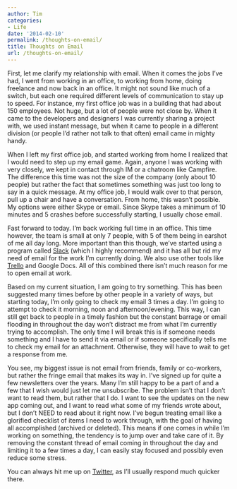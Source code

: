 ```yaml
---
author: Tim
categories:
- Life
date: '2014-02-10'
permalink: /thoughts-on-email/
title: Thoughts on Email
url: /thoughts-on-email/
---
```


First, let me clarify my relationship with email. When it comes the jobs I’ve had, I went from working in an office, to working from home, doing freelance and now back in an office. It might not sound like much of a switch, but each one required different levels of communication to stay up to speed. For instance, my first office job was in a building that had about 150 employees. Not huge, but a lot of people were not close by. When it came to the developers and designers I was currently sharing a project with, we used instant message, but when it came to people in a different division (or people I’d rather not talk to that often) email came in mighty handy.

<!--more-->

When I left my first office job, and started working from home I realized that I would need to step up my email game. Again, anyone I was working with very closely, we kept in contact through IM or a chatroom like Campfire. The difference this time was not the size of the company (only about 10 people) but rather the fact that sometimes something was just too long to say in a quick message. At my office job, I would walk over to that person, pull up a chair and have a conversation. From home, this wasn’t possible. My options were either Skype or email. Since Skype takes a minimum of 10 minutes and 5 crashes before successfully starting, I usually chose email.

Fast forward to today. I’m back working full time in an office. This time however, the team is small at only 7 people, with 5 of them being in earshot of me all day long. More important than this though, we’ve started using a program called [Slack][1] (which I highly recommend) and it has all but rid my need of email for the work I’m currently doing. We also use other tools like [Trello][2] and Google Docs. All of this combined there isn’t much reason for me to open email at work.

Based on my current situation, I am going to try something. This has been suggested many times before by other people in a variety of ways, but starting today, I’m only going to check my email 3 times a day. I’m going to attempt to check it morning, noon and afternoon/evening. This way, I can still get back to people in a timely fashion but the constant barrage or email flooding in throughout the day won’t distract me from what I’m currently trying to accomplish. The only time I will break this is if someone needs something and I have to send it via email or if someone specifically tells me to check my email for an attachment. Otherwise, they will have to wait to get a response from me. 

You see, my biggest issue is not email from friends, family or co-workers, but rather the fringe email that makes its way in. I’ve signed up for quite a few newsletters over the years. Many I’m still happy to be a part of and a few that I wish would just let me unsubscribe. The problem isn’t that I don’t want to read them, but rather that I do. I want to see the updates on the new app coming out, and I want to read what some of my friends wrote about, but I don’t NEED to read about it right now. I’ve begun treating email like a glorified checklist of items I need to work through, with the goal of having all accomplished (archived or deleted). This means if one comes in while I’m working on something, the tendency is to jump over and take care of it. By removing the constant thread of email coming in throughout the day and limiting it to a few times a day, I can easily stay focused and possibly even reduce some stress.

You can always hit me up on [Twitter][3], as I’ll usually respond much quicker there.

 [1]: http://slack.com
 [2]: http://trello.com
 [3]: http://twitter.com/timwco
 